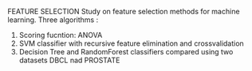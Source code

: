 FEATURE SELECTION
Study on feature selection methods for machine learning.
Three algorithms :
1.  Scoring fucntion: ANOVA
2.  SVM classifier with recursive feature elimination and crossvalidation 
3.  Decision Tree and RandomForest classifiers 
compared using two datasets DBCL nad PROSTATE